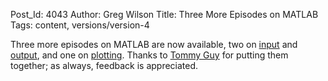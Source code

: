 Post_Id: 4043
Author: Greg Wilson
Title: Three More Episodes on MATLAB
Tags: content, versions/version-4

<p>Three more episodes on MATLAB are now available, two on <a href="/4_0/matlab/iobasic.html">input</a> and <a href="/4_0/matlab/iomore.html">output</a>, and one on <a href="/4_0/matlab/plots.html">plotting</a>. Thanks to <a href="http://www.cs.utoronto.ca/~guy/">Tommy Guy</a> for putting them together; as always, feedback is appreciated.</p>
